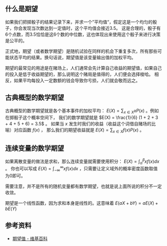 ## 什么是期望
如果我们把掷骰子的结果记录下来，并求一个”平均值“，假定这是一个均匀的骰子，你会发现当次数达到一定值时，这个平均值会接近3.5。
这是合理的，骰子有6个点数，而3.5恰恰是这6个数的中位数，这也体现出来使用这个骰子来进行决策是公平的。

正式地，期望（或者数学期望）是随机试验在同样的机会下重复多次，所有那些可能状态平均的结果。换句话说，期望值是该变量输出值的加权平均。

期望的最常见的用途是在赌场上，人们通常会先计算自己收益的期望值，如果自己的投入是低于收益期望的，那么说明这个赌局是值得的，人们便会选择梭哈。
相反，如果平均每投入一定数额的钱会导致你亏损，人们就会敬而远之。

## 古典概型的数学期望
古典概型的数学期望就是各个基本事件的加权平均： $E(X) = \sum_{x \in X} xP(x)$ 。例如在掷骰子这个概率空间下，
我们的数学期望就是 $E(X) = \frac{1}{6} (1 + 2 + 3 + 4 + 5 + 6) = 3.5$ 。
如果当 $x$ 发生时我们的收益（收益这个词借自赌场的比喻）对应函数 $f(x)$ ，
那么我们的期望收益就是 $E(X) = \sum_{x \in X} f(x)P(x)$ 。

## 连续变量的数学期望
如果离散变量的做法是求和，那么连续变量就需要使用积分： $E(X) = \int_{\alpha}^{\beta}xf(x)dx$ 。
你也可以写成 $E(X) = \int_{-\infty}^{\infty}xf(x)dx$ ，只需要让定义域外的概率密度函数取值为0即可。

需要注意，并不是所有的随机变量都有数学期望，也就是说上面所说的积分不一定收敛。

期望是一个线性函数，因为求和本身是线性的。这意味着 $E(aX + bY) = aE(X) + bE(Y)$

## 参考资料
+ [期望值 - 维基百科](https://zh.wikipedia.org/wiki/%E6%9C%9F%E6%9C%9B%E5%80%BC)